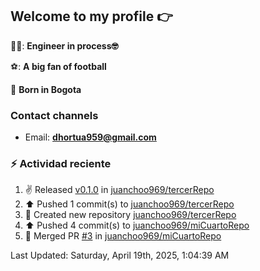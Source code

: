 ## Welcome to my profile 👉

👨‍💻: **Engineer in process🤓**

⚽: **A big fan of football**

📍 **Born in Bogota**

### Contact channels

- Email: **dhortua959@gmail.com**


### :zap: Actividad reciente
<!--RECENT_ACTIVITY:start-->
1. ✌️ Released [v0.1.0](https://github.com/juanchoo969/tercerRepo/releases/tag/v0.1.0) in [juanchoo969/tercerRepo](https://github.com/juanchoo969/tercerRepo)<br>
2. ⬆️ Pushed 1 commit(s) to [juanchoo969/tercerRepo](https://github.com/juanchoo969/tercerRepo)<br>
3. 📔 Created new repository [juanchoo969/tercerRepo](https://github.com/juanchoo969/tercerRepo)<br>
4. ⬆️ Pushed 4 commit(s) to [juanchoo969/miCuartoRepo](https://github.com/juanchoo969/miCuartoRepo)<br>
5. 🎉 Merged PR [#3](https://github.com/juanchoo969/miCuartoRepo/pull/3) in [juanchoo969/miCuartoRepo](https://github.com/juanchoo969/miCuartoRepo)<br>
<!--RECENT_ACTIVITY:end-->
<!--RECENT_ACTIVITY:last_update-->
Last Updated: Saturday, April 19th, 2025, 1:04:39 AM
<!--RECENT_ACTIVITY:last_update_end-->
